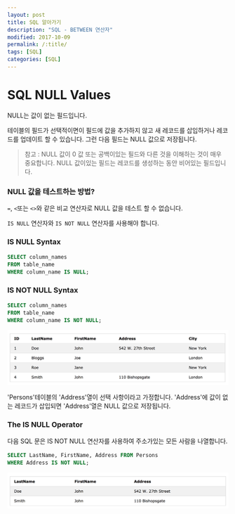 ```yaml
---
layout: post
title: SQL 알아가기
description: "SQL - BETWEEN 연산자"
modified: 2017-10-09
permalink: /:title/
tags: [SQL]
categories: [SQL]
---
```


# SQL NULL Values

NULL는 값이 없는 필드입니다. 

테이블의 필드가 선택적이면이 필드에 값을 추가하지 않고 새 레코드를 삽입하거나 레코드를 업데이트 할 수 있습니다. 그런 다음 필드는 NULL 값으로 저장됩니다.

>참고 : NULL 값이 0 값 또는 공백이있는 필드와 다른 것을 이해하는 것이 매우 중요합니다. NULL 값이있는 필드는 레코드를 생성하는 동안 비어있는 필드입니다.


### NULL 값을 테스트하는 방법? 

`=`, `<`또는 `<>`와 같은 비교 연산자로 NULL 값을 테스트 할 수 없습니다. 

`IS NULL` 연산자와 `IS NOT NULL` 연산자를 사용해야 합니다.

### IS NULL Syntax

```sql
SELECT column_names
FROM table_name
WHERE column_name IS NULL;
```

### IS NOT NULL Syntax

```sql
SELECT column_names
FROM table_name
WHERE column_name IS NOT NULL;
```
![](../images/sql-images/demo4.png)

'Persons'테이블의 'Address'열이 선택 사항이라고 가정합니다. 'Address'에 값이 없는 레코드가 삽입되면 'Address'열은 NULL 값으로 저장됩니다.

### The IS NULL Operator

다음 SQL 문은 IS NOT NULL 연산자를 사용하여 주소가있는 모든 사람을 나열합니다.

```sql
SELECT LastName, FirstName, Address FROM Persons
WHERE Address IS NOT NULL;
```
![](../images/sql-images/isnotnull.png)